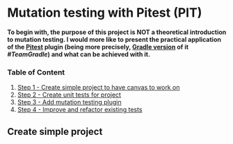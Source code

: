 # Mutation testing with Pitest (PIT)

**To begin with, the purpose of this project is NOT a theoretical introduction to mutation testing. I would more like to present the practical application of the [Pitest](https://pitest.org/) plugin (being more precisely, [Gradle version](https://gradle-pitest-plugin.solidsoft.info/) of it *#TeamGradle*) and what can be achieved with it.**

### Table of Content
1. [Step 1 - Create simple project to have canvas to work on](https://github.com/RafKulas/mutation-demo/tree/step_1/create_project)
2. [Step 2 - Create unit tests for project](https://github.com/RafKulas/mutation-demo/tree/step_2/create_tests)
3. [Step 3 - Add mutation testing plugin](https://github.com/RafKulas/mutation-demo/tree/step_3/add_mutation_tests)
4. [Step 4 - Improve and refactor existing tests](https://github.com/RafKulas/mutation-demo/tree/step_4/refactor_after_pitest)

## Create simple project
